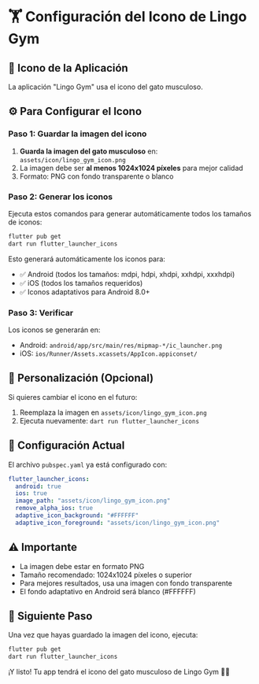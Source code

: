 # 🏋️ Configuración del Icono de Lingo Gym

## 📱 Icono de la Aplicación

La aplicación "Lingo Gym" usa el icono del gato musculoso.

## ⚙️ Para Configurar el Icono

### Paso 1: Guardar la imagen del icono

1. **Guarda la imagen del gato musculoso** en: `assets/icon/lingo_gym_icon.png`
2. La imagen debe ser **al menos 1024x1024 píxeles** para mejor calidad
3. Formato: PNG con fondo transparente o blanco

### Paso 2: Generar los iconos

Ejecuta estos comandos para generar automáticamente todos los tamaños de iconos:

```bash
flutter pub get
dart run flutter_launcher_icons
```

Esto generará automáticamente los iconos para:
- ✅ Android (todos los tamaños: mdpi, hdpi, xhdpi, xxhdpi, xxxhdpi)
- ✅ iOS (todos los tamaños requeridos)
- ✅ Iconos adaptativos para Android 8.0+

### Paso 3: Verificar

Los iconos se generarán en:
- Android: `android/app/src/main/res/mipmap-*/ic_launcher.png`
- iOS: `ios/Runner/Assets.xcassets/AppIcon.appiconset/`

## 🎨 Personalización (Opcional)

Si quieres cambiar el icono en el futuro:

1. Reemplaza la imagen en `assets/icon/lingo_gym_icon.png`
2. Ejecuta nuevamente: `dart run flutter_launcher_icons`

## 📝 Configuración Actual

El archivo `pubspec.yaml` ya está configurado con:

```yaml
flutter_launcher_icons:
  android: true
  ios: true
  image_path: "assets/icon/lingo_gym_icon.png"
  remove_alpha_ios: true
  adaptive_icon_background: "#FFFFFF"
  adaptive_icon_foreground: "assets/icon/lingo_gym_icon.png"
```

## ⚠️ Importante

- La imagen debe estar en formato PNG
- Tamaño recomendado: 1024x1024 píxeles o superior
- Para mejores resultados, usa una imagen con fondo transparente
- El fondo adaptativo en Android será blanco (#FFFFFF)

## 🚀 Siguiente Paso

Una vez que hayas guardado la imagen del icono, ejecuta:

```bash
flutter pub get
dart run flutter_launcher_icons
```

¡Y listo! Tu app tendrá el icono del gato musculoso de Lingo Gym 🏋️‍♂️
